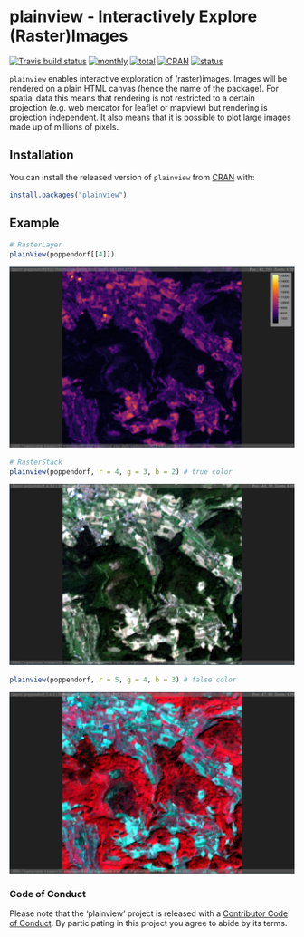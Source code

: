 
<!-- README.md is generated from README.Rmd. Please edit that file -->

# plainview - Interactively Explore (Raster)Images

[![Travis build
status](https://travis-ci.org/r-spatial/plainview.svg?branch=master)](https://travis-ci.org/r-spatial/plainview)
[![monthly](http://cranlogs.r-pkg.org/badges/plainview)](https://www.rpackages.io/package/plainview)
[![total](http://cranlogs.r-pkg.org/badges/grand-total/plainview)](https://www.rpackages.io/package/plainview)
[![CRAN](http://www.r-pkg.org/badges/version/plainview?color=009999)](https://cran.r-project.org/package=plainview)
[![status](https://tinyverse.netlify.com/badge/plainview)](https://CRAN.R-project.org/package=plainview)

`plainview` enables interactive exploration of (raster)images. Images
will be rendered on a plain HTML canvas (hence the name of the package).
For spatial data this means that rendering is not restricted to a
certain projection (e.g. web mercator for leaflet or mapview) but
rendering is projection independent. It also means that it is possible
to plot large images made up of millions of pixels.

## Installation

You can install the released version of `plainview` from
[CRAN](https://CRAN.R-project.org) with:

``` r
install.packages("plainview")
```

## Example

``` r
# RasterLayer
plainView(poppendorf[[4]])
```

![](man/figures/README-layer.png)

``` r
# RasterStack
plainview(poppendorf, r = 4, g = 3, b = 2) # true color
```

![](man/figures/README-stack_true.png)

``` r
plainview(poppendorf, r = 5, g = 4, b = 3) # false color
```

![](man/figures/README-stack_false.png)

### Code of Conduct

Please note that the ‘plainview’ project is released with a [Contributor
Code of
Conduct](https://github.com/r-spatial/plainview/blob/master/CODE_OF_CONDUCT.md).
By participating in this project you agree to abide by its terms.
